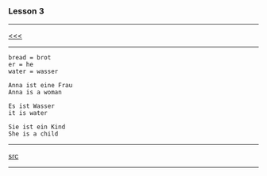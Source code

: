 
### Lesson 3

---

[<<<]()

---

```
bread = brot
er = he
water = wasser
```

```
Anna ist eine Frau
Anna is a woman
```

```
Es ist Wasser
it is water
```

```
Sie ist ein Kind
She is a child
```

---

[src](https://www.duolingo.com/skill/de/Basics-1)

---

